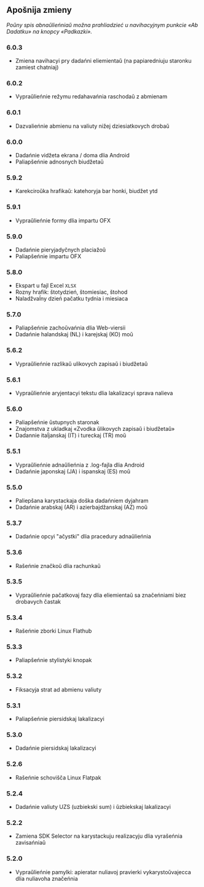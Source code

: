 ## Apošnija zmieny 

_Poŭny spis abnaŭlieńniaŭ možna prahliadzieć u navihacyjnym punkcie «Ab Dadatku» na knopcy «Padkazki»._ 

### 6.0.3
- Zmiena navihacyi pry dadańni eliemientaŭ (na papiaredniuju staronku zamiest chatniaj) 

### 6.0.2
- Vypraŭlieńnie režymu redahavańnia raschodaŭ z abmienam

### 6.0.1
- Dazvalieńnie abmienu na valiuty nižej dziesiatkovych drobaŭ

### 6.0.0
- Dadańnie vidžeta ekrana / doma dlia Android
- Paliapšeńnie adnosnych biudžetaŭ

### 5.9.2
- Karekciroŭka hrafikaŭ: katehoryja bar honki, biudžet ytd

### 5.9.1
- Vypraŭlieńnie formy dlia impartu OFX

### 5.9.0
- Dadańnie pieryjadyčnych placiažoŭ
- Paliapšeńnie impartu OFX

### 5.8.0
- Ekspart u fajl Excel `XLSX`
- Rozny hrafik: štotydzień, štomiesiac, štohod
- Naladžvaĺny dzień pačatku tydnia i miesiaca

### 5.7.0
- Paliapšeńnie zachoŭvańnia dlia Web-viersii
- Dadańnie halandskaj (NL) i karejskaj (KO) moŭ

### 5.6.2
- Vypraŭlieńnie razlikaŭ ulikovych zapisaŭ i biudžetaŭ

### 5.6.1 
- Vypraŭlieńnie aryjentacyi tekstu dlia lakalizacyi sprava nalieva

### 5.6.0 
- Paliapšeńnie ŭstupnych staronak 
- Znajomstva z ukladkaj «Zvodka ŭlikovych zapisaŭ i biudžetaŭ»
- Dadannie itaĺjanskaj (IT) i tureckaj (TR) moŭ

### 5.5.1
- Vypraŭlieńnie adnaŭlieńnia z .log-fajla dlia Android
- Dadańnie japonskaj (JA) i ispanskaj (ES) moŭ

### 5.5.0
- Paliepšana karystackaja doška dadańniem dyjahram
- Dadańnie arabskaj (AR) i azierbajdžanskaj (AZ) moŭ

### 5.3.7 
- Dadańnie opcyi "ačystki" dlia pracedury adnaŭlieńnia 

### 5.3.6 
- Rašeńnie značkoŭ dlia rachunkaŭ

### 5.3.5
- Vypraŭlieńnie pačatkovaj fazy dlia eliemientaŭ sa značeńniami biez drobavych častak 

### 5.3.4
- Rašeńnie zborki Linux Flathub

### 5.3.3 
- Paliapšeńnie stylistyki knopak 

### 5.3.2 
- Fiksacyja strat ad abmienu valiuty 

### 5.3.1 
- Paliapšeńnie piersidskaj lakalizacyi

### 5.3.0 
- Dadańnie piersidskaj lakalizacyi

### 5.2.6 
- Rašeńnie schovišča Linux Flatpak 

### 5.2.4 
- Dadańnie valiuty UZS (uzbiekski sum) i ŭzbiekskaj lakalizacyi 

### 5.2.2 
- Zamiena SDK Selector na karystackuju realizacyju dlia vyrašeńnia zavisańniaŭ 

### 5.2.0 
- Vypraŭlieńnie pamylki: apieratar nuliavoj pravierki vykarystoŭvajecca dlia nuliavoha značeńnia

